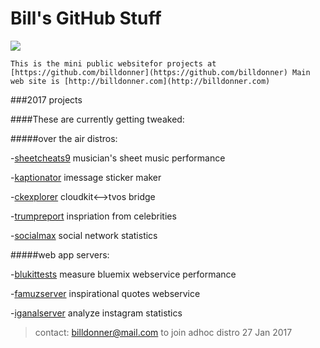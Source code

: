 Bill's GitHub Stuff
===============
![](https://avatars1.githubusercontent.com/u/137947?v=3&s=96)

`This is the mini public websitefor projects at [https://github.com/billdonner](https://github.com/billdonner)
Main web site is [http://billdonner.com](http://billdonner.com)`

###2017 projects 

####These are currently getting tweaked:

#####over the air distros:

-[sheetcheats9](http://billdonner.com/sc9) musician's sheet music performance

-[kaptionator](http://billdonner.com/kaptionz) imessage sticker maker

-[ckexplorer](https://github.com/billdonner/ckexplorer) cloudkit<-->tvos bridge

-[trumpreport](http://billdonner.com/tr) inspriation from celebrities

-[socialmax](https://github.com/billdonner/smxclient01) social network statistics

#####web app servers:

-[blukittests](https://github.com/billdonner/blukit-tests) measure bluemix webservice performance

-[famuzserver](https://github.com/billdonner/faymuzserver) inspirational quotes webservice

-[iganalserver](https://github.com/billdonner/smxserver01) analyze instagram statistics

>contact: billdonner@mail.com to join adhoc distro  27 Jan 2017


